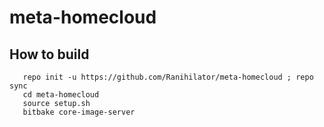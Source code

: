 # meta-homecloud

## How to build
```shell
   repo init -u https://github.com/Ranihilator/meta-homecloud ; repo sync
   cd meta-homecloud
   source setup.sh
   bitbake core-image-server
```
